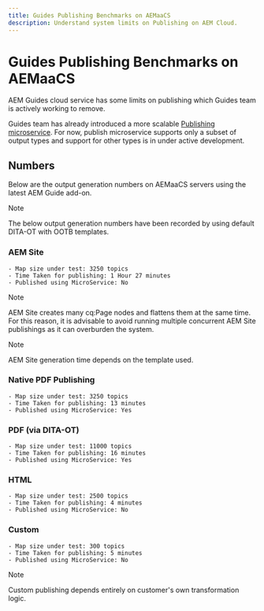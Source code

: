 ```yaml
---
title: Guides Publishing Benchmarks on AEMaaCS
description: Understand system limits on Publishing on AEM Cloud.
---
```


# Guides Publishing Benchmarks on AEMaaCS

AEM Guides cloud service has some limits on publishing which Guides team is actively working to remove.

Guides team has already introduced a more scalable [Publishing microservice](publish-microservice-architecture-and-performance.md). For now, publish microservice supports only a subset of output types and support for other types is in under active development.

## Numbers

Below are the output generation numbers on AEMaaCS servers using the latest AEM Guide add-on.

>[!NOTE]
>
> The below output generation numbers have been recorded by using default DITA-OT with OOTB templates.

### AEM Site

    - Map size under test: 3250 topics
    - Time Taken for publishing: 1 Hour 27 minutes
    - Published using MicroService: No
>[!NOTE]
>
> AEM Site creates many cq:Page nodes and flattens them at the same time.
> For this reason, it is advisable to avoid running multiple concurrent AEM Site publishings as it can overburden the system.

>[!NOTE]
>
> AEM Site generation time depends on the template used.

### Native PDF Publishing

    - Map size under test: 3250 topics
    - Time Taken for publishing: 13 minutes
    - Published using MicroService: Yes

### PDF (via DITA-OT)

    - Map size under test: 11000 topics
    - Time Taken for publishing: 16 minutes
    - Published using MicroService: Yes

### HTML

    - Map size under test: 2500 topics
    - Time Taken for publishing: 4 minutes
    - Published using MicroService: No

### Custom

    - Map size under test: 300 topics
    - Time Taken for publishing: 5 minutes
    - Published using MicroService: No

>[!NOTE]
>
> Custom publishing depends entirely on customer's own transformation logic.
